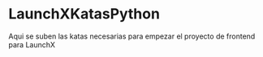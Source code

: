 # LaunchXKatasPython

Aqui se suben las katas necesarias para empezar el proyecto de frontend para LaunchX
